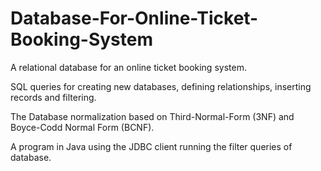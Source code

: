 # Database-For-Online-Ticket-Booking-System

A relational database for an online ticket booking system.

SQL queries for creating new databases, defining relationships, inserting records and filtering.

The Database normalization based on Third-Normal-Form (3NF) and Boyce-Codd Normal Form (BCNF).

A program in Java using the JDBC client running the filter queries of database.
